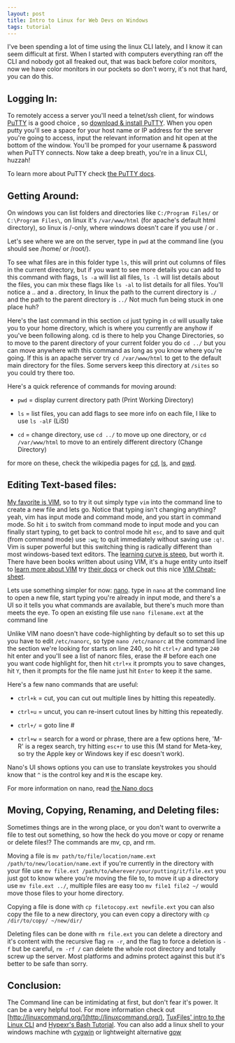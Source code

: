 ```yaml
---
layout: post
title: Intro to Linux for Web Devs on Windows
tags: tutorial
---
```


I've been spending a lot of time using the linux CLI lately, and I know it can
seem difficult at first. When I started with computers everything ran off the
CLI and nobody got all freaked out, that was back before color monitors, now
we have color monitors in our pockets so don't worry, it's not that hard, you
can do this.

## Logging In:

To remotely access a server you'll need a telnet/ssh client, for windows
[PuTTY](http://www.putty.org/) is a good choice , so [download &amp; install
PuTTY](http://www.chiark.greenend.org.uk/~sgtatham/putty/download.html).  When
you open putty you'll see a space for your host name or IP address for the
server you're going to access,  input the relevant information and hit open at
the bottom of the window. You'll be promped for your username &amp; password when
PuTTY connects. Now take a deep breath, you're in a linux CLI, huzzah!

To learn more about PuTTY check [the PuTTY
docs](http://the.earth.li/~sgtatham/putty/0.61/htmldoc/).

## Getting Around:

On windows you can list folders and directories like `C:/Program Files/` or 
`` C:\Program Files\ ``, on linux it's `/var/www/html` (for apache's default html
directory), so linux is /-only, where windows doesn't care if you use / or \.

Let's see where we are on the server, type in `pwd` at the command line (you
should see /home/ or /root/).

To see what files are in this folder type `ls`, this will print out columns of
files in the current directory, but if you want to see more details you can
add to this command with flags, `ls -a` will list all files, `ls -l` will list
details about the files, you can mix these flags like `ls -al` to list details
for all files. You'll notice a .. and a . directory, In linux the path to the
current directory is `./` and the path to the parent directory is `../` Not
much fun being stuck in one place huh?

Here's the last command in this section `cd` just typing in `cd` will usually
take you to your home directory, which is where you currently are anyhow if
you've been following along. cd is there to help you Change Directories, so to
move to the parent directory of your current folder you do `cd ../` but you
can move anywhere with this command as long as you know where you're going. If
this is an apache server try `cd /var/www/html` to get to the default main
directory for the files. Some servers keep this directory at `/sites` so you
could try there too.

Here's a quick reference of commands for moving around:

* `pwd` = display current directory path (Print Working Directory)

* `ls` = list files, you can add flags to see more info on each file, I like to use `ls -alF` (LiSt) 

* `cd` = change directory, use `cd ../` to move up one directory, or `cd /var/www/html` to move to an entirely different directory (Change Directory)

for more on these, check the wikipedia pages for
[cd](http://en.wikipedia.org/wiki/Cd_\(command\)),
[ls](http://en.wikipedia.org/wiki/Ls), and
[pwd](http://en.wikipedia.org/wiki/Pwd).

## Editing Text-based files:

[My favorite is VIM](/2013/04/vim_quick_start_cheatsheet_and_links.html), so to try it out simply type `vim` into the
command line to create a new file and lets go. Notice that typing isn't
changing anything? yeah, vim has input mode and command mode, and you start in
command mode. So hit `i` to switch from command mode to input mode and you can
finally start typing, to get back to control mode hit `esc`, and to save and
quit (from command mode) use `:wq`; to quit immediately without saving use
`:q!`. Vim is super powerful but this switching thing is radically different than most windows-based 
text editors. The [learning curve is steep](http://yehudakatz.com/2010/07/29/everyone-who-tried-to-convince-me-to-use-vim-was-wrong/), but worth it.
There have been books written about using VIM, it's a
huge entity unto itself to [learn more about VIM](http://www.vim.org/docs.php)
try [their docs](http://www.vim.org/docs.php) or check out this nice [VIM
Cheat-sheet](http://michael.peopleofhonoronly.com/vim/).

Lets use something simpler for now: [nano](http://www.nano-editor.org/). type
in `nano` at the command line to open a new file, start typing you're already
in input mode, and there's a UI so it tells you what commands are available,
but there's much more than meets the eye. To open an existing file use `nano
filename.ext` at the command line

Unlike VIM nano doesn't have code-highlighting by default so to set this up
you have to edit `/etc/nanorc`, so type `nano /etc/nanorc` at the command line
the section we're looking for starts on line 240, so hit `ctrl+/` and type
`240` hit enter and you'll see a list of nanorc files, erase the # before each
one you want code highlight for, then hit `ctrl+x` it prompts you to save
changes, hit `Y`, then it prompts for the file name just hit `Enter` to keep
it the same.

Here's a few nano commands that are useful:

* `ctrl+k` = cut, you can cut out multiple lines by hitting this repeatedly.

* `ctrl+u` = uncut, you can re-insert cutout lines by hitting this repeatedly.

* `ctrl+/` = goto line #

* `ctrl+w` = search for a word or phrase, there are a few options here, 'M-R' is a regex search, try hitting `esc+r` to use this (M stand for Meta-key, so try the Apple key or Windows key if esc doesn't work).

Nano's UI shows options you can use to translate keystrokes you should know
that `^` is the control key and `M` is the escape key.

For more information on nano, read [the Nano docs](http://www.nano-editor.org/dist/v2.2/nano.html)

## Moving, Copying, Renaming, and Deleting files:

Sometimes things are in the wrong place, or you don't want to overwrite a file
to test out something, so how the heck do you move or copy or rename or delete
files!? The commands are mv, cp, and rm.

Moving a file is `mv path/to/file/location/name.ext
/path/to/new/location/name.ext` if you're currently in the directory with your
file use `mv file.ext /path/to/wherever/your/putting/it/file.ext` you just
got to know where you're moving the file to, to move it up a directory use `mv
file.ext ../`, multiple files are easy too `mv file1 file2 ~/` would move
those files to your home directory.

Copying a file is done with `cp filetocopy.ext newfile.ext` you can also copy
the file to a new directory, you can even copy a directory with `cp
/dir/to/copy/ ~/new/dir/`

Deleting files can be done with `rm file.ext` you can delete a directory and
it's content with the recursive flag `rm -r`, and the flag to force a deletion is `-f` but be
careful, `rm -rf /` can delete the whole root directory and totally screw up
the server. Most platforms and admins protect against this but it's better to
be safe than sorry.

## Conclusion:

The Command line can be intimidating at first, but don't fear it's power. It
can be a very helpful tool. For more information check out
[http://linuxcommand.org/](http://linuxcommand.org/), [TuxFiles' intro to the
Linux CLI](http://www.tuxfiles.org/linuxhelp/cli.html) and [Hypexr's Bash
Tutorial](http://www.hypexr.org/bash_tutorial.php). You can also add a linux
shell to your windows machine wth [cygwin](http://www.cygwin.com/) or lightweight
alternative [gow](https://github.com/bmatzelle/gow/wiki/)
